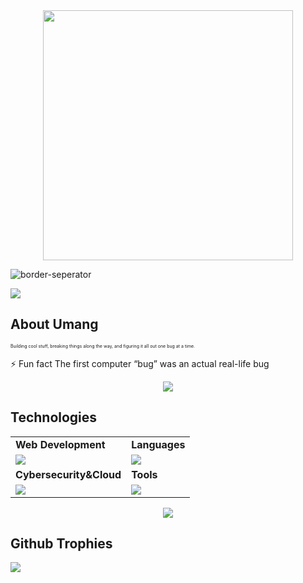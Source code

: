 <div style="text-align: center;"> 
  <img width="400" src="https://readme-typing-svg.herokuapp.com?font=JetBrains+Mono&weight=600&size=30&duration=3000&color=1F96BE&width=535&lines=Hi%2C+I'm+Umang%F0%9F%91%8B;Let's+Connect!"/>
</div>


![border-seperator](assets/borderseparator.gif)

![](https://komarev.com/ghpvc/?username=UmangAgarwal257)

## About Umang

<p style="font-size:7px;">
Building cool stuff, breaking things along the way, and figuring it all out one bug at a time.
</p>
<p>⚡ Fun fact The first computer “bug” was an actual real-life bug </p>
<p align="center"><img src= 'https://capsule-render.vercel.app/api?type=rect&color=gradient&height=2.5'/></p>

## Technologies

<table>
<tr>
	<td><strong>Web Development</strong></td>
	<td><strong>Languages</strong></td>
</tr>
<tr>
		<td><img src = "https://skillicons.dev/icons?i=html,css,react,tailwind,nodejs,express,mongodb,next" ></td>
		<td><img src = "https://skillicons.dev/icons?i=javascript,java,python,typescript,rust&theme=dark"></td>
</tr>
<tr>
	<td><strong>Cybersecurity&Cloud</strong></td>
	<td><strong>Tools</strong></td>
</tr>
<tr>
	<td><img src = "https://skillicons.dev/icons?i=linux,vercel,netlify&theme=dark"></td>
	<td><img src = "https://skillicons.dev/icons?i=git,vscode,github,githubactions&theme=dark"></td>
</tr>
</table>

<p align="center"><img src= 'https://capsule-render.vercel.app/api?type=rect&color=gradient&height=2.5'/></p>

## Github Trophies

![](https://github-profile-trophy.vercel.app/?username=UmangAgarwal257&theme=nord&no-frame=false&no-bg=true&margin-w=4)
